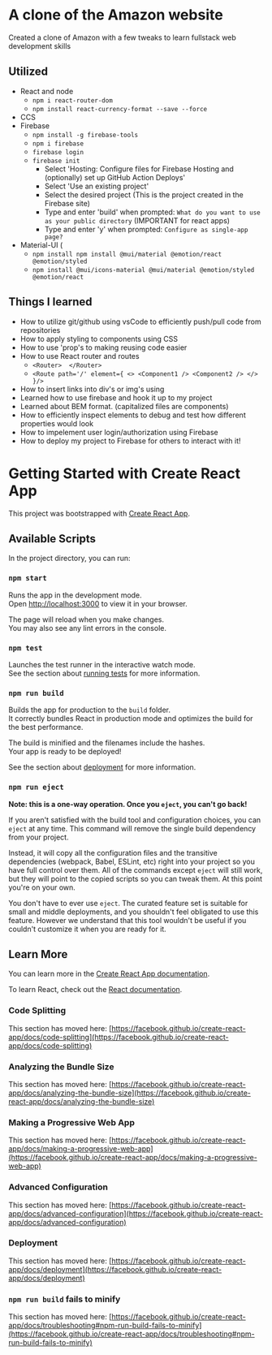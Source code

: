 # A clone of the Amazon website

Created a clone of Amazon with a few tweaks to learn fullstack web development skills

## Utilized

- React and node
  - `npm i react-router-dom`
  - `npm install react-currency-format --save --force`
- CCS
- Firebase
  - `npm install -g firebase-tools`
  - `npm i firebase`
  - `firebase login`
  - `firebase init`
    - Select 'Hosting: Configure files for Firebase Hosting and (optionally) set up GitHub Action Deploys'
    - Select 'Use an existing project'
    - Select the desired project (This is the project created in the Firebase site)
    - Type and enter 'build' when prompted: `What do you want to use as your public directory` (IMPORTANT for react apps)
    - Type and enter 'y' when prompted: `Configure as single-app page?`
- Material-UI (
    - `npm install npm install @mui/material @emotion/react @emotion/styled`
    - `npm install @mui/icons-material @mui/material @emotion/styled @emotion/react`

## Things I learned

- How to utilize git/github using vsCode to efficiently push/pull code from repositories
- How to apply styling to components using CSS
- How to use 'prop's to making reusing code easier
- How to use React router and routes
  - `<Router>  </Router>`
  - `<Route path='/' element={
            <>
            <Component1 />
            <Component2 />
            </>
          }/>`
- How to insert links into div's or img's using <Link to='/'> </Link>
- Learned how to use firebase and hook it up to my project
- Learned about BEM format. (capitalized files are components)
- How to efficiently inspect elements to debug and test how different properties would look
- How to impelement user login/authorization using Firebase
- How to deploy my project to Firebase for others to interact with it!

# Getting Started with Create React App

This project was bootstrapped with [Create React App](https://github.com/facebook/create-react-app).

## Available Scripts

In the project directory, you can run:

### `npm start`

Runs the app in the development mode.\
Open [http://localhost:3000](http://localhost:3000) to view it in your browser.

The page will reload when you make changes.\
You may also see any lint errors in the console.

### `npm test`

Launches the test runner in the interactive watch mode.\
See the section about [running tests](https://facebook.github.io/create-react-app/docs/running-tests) for more information.

### `npm run build`

Builds the app for production to the `build` folder.\
It correctly bundles React in production mode and optimizes the build for the best performance.

The build is minified and the filenames include the hashes.\
Your app is ready to be deployed!

See the section about [deployment](https://facebook.github.io/create-react-app/docs/deployment) for more information.

### `npm run eject`

**Note: this is a one-way operation. Once you `eject`, you can't go back!**

If you aren't satisfied with the build tool and configuration choices, you can `eject` at any time. This command will remove the single build dependency from your project.

Instead, it will copy all the configuration files and the transitive dependencies (webpack, Babel, ESLint, etc) right into your project so you have full control over them. All of the commands except `eject` will still work, but they will point to the copied scripts so you can tweak them. At this point you're on your own.

You don't have to ever use `eject`. The curated feature set is suitable for small and middle deployments, and you shouldn't feel obligated to use this feature. However we understand that this tool wouldn't be useful if you couldn't customize it when you are ready for it.

## Learn More

You can learn more in the [Create React App documentation](https://facebook.github.io/create-react-app/docs/getting-started).

To learn React, check out the [React documentation](https://reactjs.org/).

### Code Splitting

This section has moved here: [https://facebook.github.io/create-react-app/docs/code-splitting](https://facebook.github.io/create-react-app/docs/code-splitting)

### Analyzing the Bundle Size

This section has moved here: [https://facebook.github.io/create-react-app/docs/analyzing-the-bundle-size](https://facebook.github.io/create-react-app/docs/analyzing-the-bundle-size)

### Making a Progressive Web App

This section has moved here: [https://facebook.github.io/create-react-app/docs/making-a-progressive-web-app](https://facebook.github.io/create-react-app/docs/making-a-progressive-web-app)

### Advanced Configuration

This section has moved here: [https://facebook.github.io/create-react-app/docs/advanced-configuration](https://facebook.github.io/create-react-app/docs/advanced-configuration)

### Deployment

This section has moved here: [https://facebook.github.io/create-react-app/docs/deployment](https://facebook.github.io/create-react-app/docs/deployment)

### `npm run build` fails to minify

This section has moved here: [https://facebook.github.io/create-react-app/docs/troubleshooting#npm-run-build-fails-to-minify](https://facebook.github.io/create-react-app/docs/troubleshooting#npm-run-build-fails-to-minify)
